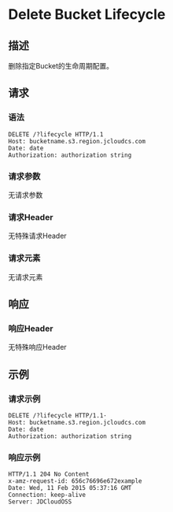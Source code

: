 # Delete Bucket Lifecycle

## 描述
删除指定Bucket的生命周期配置。

## 请求
### 语法
```
DELETE /?lifecycle HTTP/1.1
Host: bucketname.s3.region.jcloudcs.com
Date: date
Authorization: authorization string 
```
### 请求参数
无请求参数
### 请求Header
无特殊请求Header
### 请求元素
无请求元素

## 响应
### 响应Header
无特殊响应Header

## 示例
### 请求示例
```
DELETE /?lifecycle HTTP/1.1·
Host: bucketname.s3.region.jcloudcs.com
Date: date
Authorization: authorization string 
```

### 响应示例
```
HTTP/1.1 204 No Content  
x-amz-request-id: 656c76696e672example  
Date: Wed, 11 Feb 2015 05:37:16 GMT
Connection: keep-alive  
Server: JDCloudOSS    
```

